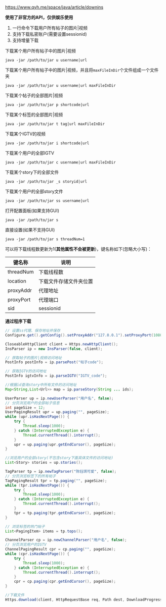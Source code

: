 https://www.qyh.me/space/java/article/downins

**使用了非官方的API，仅供娱乐使用**

1.  一行命令下载用户所有帖子的图片|视频
2.  支持下载私密账户(需要设置sessionid)
3.  支持增量下载

下载某个用户所有帖子中的图片|视频
```
java -jar /path/to/jar u username|url
```
下载某个用户所有帖子中的图片|视频，并且将`maxFileInDir`个文件组成一个文件夹
```
java -jar /path/to/jar u username|url maxFileInDir
```
下载某个帖子的全部图片|视频
```
java -jar /path/to/jar p shortcode|url
```
下载某个标签的全部图片|视频
```
java -jar /path/to/jar t tag|url maxFileInDir
```
下载某个IGTV的视频
```
java -jar /path/to/jar i shortcode|url
```
下载某个用户的全部IGTV
```
java -jar /path/to/jar c username|url maxFileInDir
```
下载某个story下的全部文件
```
java -jar /path/to/jar _s storyid|url
```
下载某个用户的全部story文件
```
java -jar /path/to/jar ss username|url
```
打开配置面板(如果支持GUI)
```
java -jar /path/to/jar s
```
直接设置(如果不支持GUI)
```
java -jar /path/to/jar s threadNum=1
```

可以将下载线程数更新为1(**其他属性不会被更新**)，键名称如下(忽略大小写)：

|  键名称  | 说明   |    
|  -  |  -  |
|  threadNum  | 下载线程数   | 
|  location  | 下载文件存储文件夹位置   |    
|  proxyAddr  | 代理地址   |    
| proxyPort   | 代理端口   |   
| sid   | sessionid   |   


**通过程序下载**

```java
// 设置ss代理、保存地址并保存
Configure.get().getConfig().setProxyAddr("127.0.0.1").setProxyPort(1080).setLocation("d:/downins3").store();

CloseableHttpClient client = Https.newHttpClient();
InsParser ip = new InsParser(false, client);

// 获取帖子的图片|视频访问地址
PostInfo postInfo = ip.parsePost("帖子code");

// 获取IGTV的访问地址
PostInfo igtvInfo = ip.parseIGTV("IGTV_code");

//根据id查询story中所有文件的访问地址
Map<String,List<Url>> map = ip.parseStory(String ... ids);

UserParser up = ip.newUserParser("用户名", false);
// 分页浏览用户的全部帖子信息
int pageSize = 12;
UserPagingResult upr = up.paging("", pageSize);
while (upr.isHasNextPage()) {
    try {
        Thread.sleep(1000);
    } catch (InterruptedException e) {
        Thread.currentThread().interrupt();
    }
    upr = up.paging(upr.getEndCursor(), pageSize);
}

//浏览用户的全部story(不包含story下面具体文件的访问地址)
List<Story> stories = up.stories();

TagParser tp = ip.newTagParser("陈钰琪可爱", false);
// 分页浏览标签下的所有帖子
TagPagingResult tpr = tp.paging("", pageSize);
while (tpr.isHasNextPage()) {
    try {
        Thread.sleep(1000);
    } catch (InterruptedException e) {
        Thread.currentThread().interrupt();
    }
    tpr = tp.paging(tpr.getEndCursor(), pageSize);
}

// 浏览标签的热门帖子
List<PagingItem> items = tp.tops();

ChannelParser cp = ip.newChannelParser("用户名", false);
// 分页浏览用户的IGTV
ChannelPagingResult cpr = cp.paging("", pageSize);
while (cpr.isHasNextPage()) {
    try {
        Thread.sleep(1000);
    } catch (InterruptedException e) {
        Thread.currentThread().interrupt();
    }
    cpr = cp.paging(cpr.getEndCursor(), pageSize);
}

//下载文件
Https.download(client, HttpRequestBase req, Path dest, DownloadProgressNotify notify, Path temp);
```
